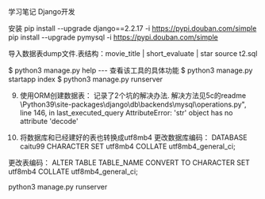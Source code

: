 学习笔记
Django开发

安装
pip install --upgrade django==2.2.17 -i https://pypi.douban.com/simple
pip install --upgrade pymysql -i https://pypi.douban.com/simple

导入数据表dump文件.表结构：movie_title | short_evaluate | star
source t2.sql

$ python3 manage.py help --- 查看该工具的具体功能
$ python3 manage.py startapp index
$ python3 manage.py runserver

9. 使用ORM创建数据表： 记录了2个坑的解决办法. 解决方法见5c的readme
\Python39\site-packages\django\db\backends\mysql\operations.py", line 146, in last_executed_query
AttributeError: 'str' object has no attribute 'decode'

6. 将数据库和已经建好的表也转换成utf8mb4
更改数据库编码：
DATABASE caitu99 CHARACTER SET utf8mb4 COLLATE utf8mb4_general_ci;

更改表编码：
ALTER TABLE TABLE_NAME CONVERT TO CHARACTER SET utf8mb4 COLLATE utf8mb4_general_ci;

python3 manage.py runserver